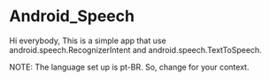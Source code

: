 # Android_Speech

Hi everybody,
This is a simple app that use android.speech.RecognizerIntent and android.speech.TextToSpeech.

NOTE: The language set up is pt-BR. So, change for your context. 
